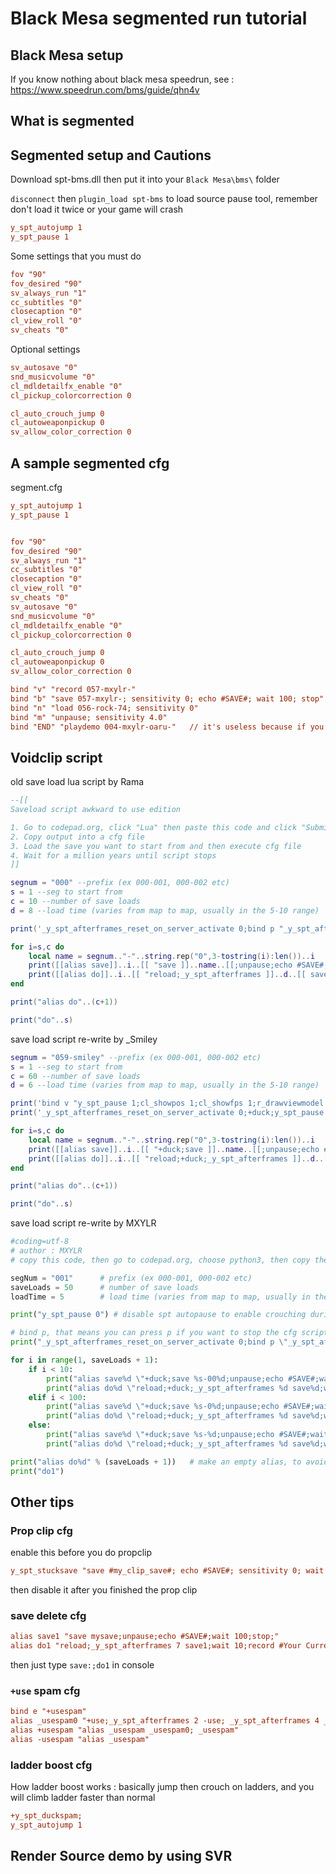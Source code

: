 # Black Mesa segmented run tutorial

## Black Mesa setup

If you know nothing about black mesa speedrun, see : https://www.speedrun.com/bms/guide/qhn4v

## What is segmented

## Segmented setup and Cautions

Download spt-bms.dll then put it into your `Black Mesa\bms\` folder

`disconnect` then `plugin_load spt-bms` to load source pause tool, remember don't load it twice or your game will crash

```cfg
y_spt_autojump 1
y_spt_pause 1
```

Some settings that you must do

```cfg
fov "90"
fov_desired "90"
sv_always_run "1"
cc_subtitles "0"
closecaption "0"
cl_view_roll "0"
sv_cheats "0"
```

Optional settings

```cfg
sv_autosave "0"
snd_musicvolume "0"
cl_mdldetailfx_enable "0"
cl_pickup_colorcorrection 0

cl_auto_crouch_jump 0
cl_autoweaponpickup 0
sv_allow_color_correction 0
```

## A sample segmented cfg

segment.cfg

```cfg
y_spt_autojump 1
y_spt_pause 1


fov "90"
fov_desired "90"
sv_always_run "1"
cc_subtitles "0"
closecaption "0"
cl_view_roll "0"
sv_cheats "0"
sv_autosave "0"
snd_musicvolume "0"
cl_mdldetailfx_enable "0"
cl_pickup_colorcorrection 0

cl_auto_crouch_jump 0
cl_autoweaponpickup 0
sv_allow_color_correction 0

bind "v" "record 057-mxylr-"
bind "b" "save 057-mxylr-; sensitivity 0; echo #SAVE#; wait 100; stop"
bind "n" "load 056-rock-74; sensitivity 0"
bind "m" "unpause; sensitivity 4.0"
bind "END" "playdemo 004-mxylr-oaru-"   // it's useless because if you want to play a demo, you better use `playdemo #yourDemo#;demo_pause` then press shift+f2 to open the demo menu
```

## Voidclip script

old save load lua script by Rama

```lua
--[[
Saveload script awkward to use edition

1. Go to codepad.org, click "Lua" then paste this code and click "Submit"
2. Copy output into a cfg file
3. Load the save you want to start from and then execute cfg file
4. Wait for a million years until script stops
]]

segnum = "000" --prefix (ex 000-001, 000-002 etc)
s = 1 --seg to start from
c = 10 --number of save loads
d = 8 --load time (varies from map to map, usually in the 5-10 range)

print('_y_spt_afterframes_reset_on_server_activate 0;bind p "_y_spt_afterframes_reset_on_server_activate 1;stop"\n')

for i=s,c do
    local name = segnum.."-"..string.rep("0",3-tostring(i):len())..i
    print([[alias save]]..i..[[ "save ]]..name..[[;unpause;echo #SAVE#;wait 100;stop;wait 10;do]]..(i+1)..[["]])
    print([[alias do]]..i..[[ "reload;_y_spt_afterframes ]]..d..[[ save]]..i..[[;wait 10;record ]]..name..[["]])
end

print("alias do"..(c+1))

print("do"..s)
```

save load script re-write by _Smiley

```lua
segnum = "059-smiley" --prefix (ex 000-001, 000-002 etc)
s = 1 --seg to start from
c = 60 --number of save loads
d = 6 --load time (varies from map to map, usually in the 5-10 range)

print('bind v "y_spt_pause 1;cl_showpos 1;cl_showfps 1;r_drawviewmodel 0;cl_drawhud 0;r_drawentities 0;r_drawworld 0;-duck;wait 10;load 058-023"')
print('_y_spt_afterframes_reset_on_server_activate 0;+duck;y_spt_pause 0;bind p "_y_spt_afterframes_reset_on_server_activate 1;stop"\n')

for i=s,c do
    local name = segnum.."-"..string.rep("0",3-tostring(i):len())..i
    print([[alias save]]..i..[[ "+duck;save ]]..name..[[;unpause;echo #SAVE#;wait 100;stop;wait 10;do]]..(i+1)..[["]])
    print([[alias do]]..i..[[ "reload;+duck;_y_spt_afterframes ]]..d..[[ save]]..i..[[;wait 10;record ]]..name..[["]])
end

print("alias do"..(c+1))

print("do"..s)
```

save load script re-write by MXYLR

```python
#coding=utf-8
# author : MXYLR
# copy this code, then go to codepad.org, choose python3, then copy the outputs into a cfg file, then exec cfg file in game

segNum = "001"      # prefix (ex 000-001, 000-002 etc)
saveLoads = 50      # number of save loads
loadTime = 5        # load time (varies from map to map, usually in the 5-10 range)

print("y_spt_pause 0") # disable spt autopause to enable crouching during save loading

# bind p, that means you can press p if you want to stop the cfg script in-game
print("_y_spt_afterframes_reset_on_server_activate 0;bind p \"_y_spt_afterframes_reset_on_server_activate 1;stop\"")

for i in range(1, saveLoads + 1):
    if i < 10:
        print("alias save%d \"+duck;save %s-00%d;unpause;echo #SAVE#;wait 100;stop;wait 10;do%d\"" % (i, segNum, i, i + 1))
        print("alias do%d \"reload;+duck;_y_spt_afterframes %d save%d;wait 10;record %s-00%d\"" % (i, loadTime, i, segNum, i))
    elif i < 100:
        print("alias save%d \"+duck;save %s-0%d;unpause;echo #SAVE#;wait 100;stop;wait 10;do%d\"" % (i, segNum, i, i + 1))
        print("alias do%d \"reload;+duck;_y_spt_afterframes %d save%d;wait 10;record %s-0%d\"" % (i, loadTime, i, segNum, i))
    else:
        print("alias save%d \"+duck;save %s-%d;unpause;echo #SAVE#;wait 100;stop;wait 10;do%d\"" % (i, segNum, i, i + 1))
        print("alias do%d \"reload;+duck;_y_spt_afterframes %d save%d;wait 10;record %s-%d\"" % (i, loadTime, i, segNum, i))

print("alias do%d" % (saveLoads + 1))   # make an empty alias, to avoid the error message from the last for loop
print("do1")
```

## Other tips

### Prop clip cfg

enable this before you do propclip

```cfg
y_spt_stucksave "save #my_clip_save#; echo #SAVE#; sensitivity 0; wait 100; stop; toggleconsole"
```

then disable it after you finished the prop clip

### save delete cfg

```cfg
alias save1 "save mysave;unpause;echo #SAVE#;wait 100;stop;"
alias do1 "reload;_y_spt_afterframes 7 save1;wait 10;record #Your Current segment#"
```

then just type `save:;do1` in console

### `+use` spam cfg

```cfg
bind e "+usespam"
alias _usespam0 "+use;_y_spt_afterframes 2 -use; _y_spt_afterframes 4 _usespam"
alias +usespam "alias _usespam _usespam0; _usespam"
alias -usespam "alias _usespam"
```

### ladder boost cfg

How ladder boost works : basically jump then crouch on ladders, and you will climb ladder faster than normal

```cfg
+y_spt_duckspam;
y_spt_autojump 1
```

## Render Source demo by using SVR
